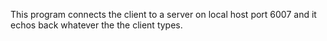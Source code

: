 
This program connects the client to a server on local host port 6007 and it echos back whatever the the client types.
